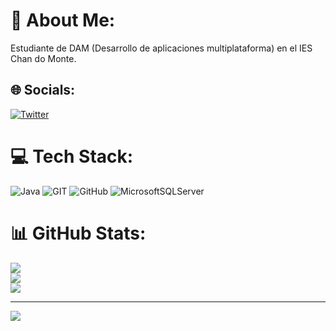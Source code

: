 # 💫 About Me:
Estudiante de DAM (Desarrollo de aplicaciones multiplataforma) en el IES Chan do Monte. 


## 🌐 Socials:
[![Twitter](https://img.shields.io/badge/Twitter-%231DA1F2.svg?logo=Twitter&logoColor=white)](https://twitter.com/xoanaraujodev) 

# 💻 Tech Stack:
![Java](https://img.shields.io/badge/java-%23ED8B00.svg?style=for-the-badge&logo=java&logoColor=white) ![GIT](https://img.shields.io/badge/Git-fc6d26?style=for-the-badge&logo=git&logoColor=white) ![GitHub](https://img.shields.io/badge/GitHub-%23121011.svg?style=for-the-badge&logo=github&logoColor=white) ![MicrosoftSQLServer](https://img.shields.io/badge/Microsoft%20SQL%20Sever-CC2927?style=for-the-badge&logo=microsoft%20sql%20server&logoColor=white)
# 📊 GitHub Stats:
![](https://github-readme-stats.vercel.app/api?username=xoanaraujo&theme=dark&hide_border=false&include_all_commits=true&count_private=true)<br/>
![](https://github-readme-streak-stats.herokuapp.com/?user=xoanaraujo&theme=dark&hide_border=false)<br/>
![](https://github-readme-stats.vercel.app/api/top-langs/?username=xoanaraujo&theme=dark&hide_border=false&include_all_commits=true&count_private=true&layout=compact)

---
[![](https://visitcount.itsvg.in/api?id=xoanaraujo&icon=5&color=12)](https://visitcount.itsvg.in)

